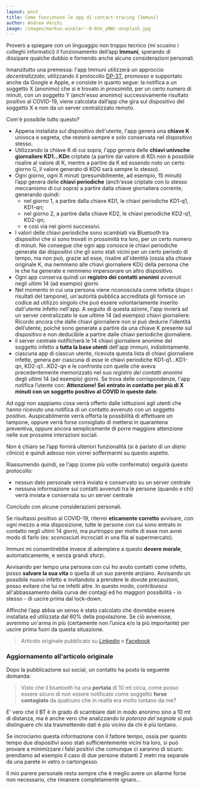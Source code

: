 ```yaml
---
layout: post
title: Come funzionano le app di contact-tracing (Immuni)
author: Andrea Vecchi
image: /images/markus-winkler--D-6Ve_yNWc-unsplash.jpg
---
```


Proverò a spiegare con un linguaggio non troppo tecnico (mi scusino i colleghi
informatici) il funzionamento dell’app **Immuni**, sperando di dissipare qualche
dubbio e fornendo anche alcune considerazioni personali.

Innanzitutto una premessa: l'app Immuni utilizzerà un approccio
*decentralizzato*, utilizzando il protocollo [DP-3T][1], promosso e supportato
anche da Google e Apple, e consiste in quanto segue: la notifica a un soggetto X
(anonimo) che si è trovato *in prossimità*, per un certo numero di minuti, con
un soggetto Y (anch'esso anonimo) successivamente risultato positivo al
COVID-19, viene calcolata dall’app che gira sul dispositivo del soggetto X e non
da un server centralizzato remoto.

Com'è possibile tutto questo?

* Appena installata sul dispositivo dell'utente, l'app genera una **chiave K**
  univoca e segreta, che resterà sempre e solo conservata nel dispositivo stesso.
* Utilizzando la chiave K di cui sopra, l'app genera delle **chiavi univoche
  giornaliere KD1...KDn** criptate (a partire dal valore di KDi non è possibile
  risalire al valore di K, mentre a partire da K ed essendo noto un certo
  giorno G, il valore generato di KDG sarà sempre lo stesso).
* Ogni giorno, ogni X minuti (presumibilmente, ad esempio, 15 minuti) l’app
  genera delle **chiavi periodiche** (anch'esse criptate con lo stesso
  meccanismo di cui sopra) a partire dalla chiave giornaliera corrente,
  generando quindi:
  * nel giorno 1, a partire dalla chiave KD1, le chiavi periodiche KD1-q1, KD1-qn;
  * nel giorno 2, a partire dalla chiave KD2, le chiavi periodiche KD2-q1, KD2-qn;
  * e così via nei giorni successivi.
* I valori delle chiavi periodiche sono scambiati via Bluetooth tra dispositivi
  che si sono trovati in prossimità tra loro, per un certo numero di minuti. Ne
  consegue che ogni app conosce le chiavi periodiche generate dai dispositivi
  che gli sono stati vicini per un certo periodo di tempo, ma non può, grazie ad
  esse, risalire all'identità (ossia alla chiave originale K, ma nemmeno alle
  chiavi giornaliere KDi) della persona che le che ha generate e nemmeno
  impersonare un altro dispositivo.
* Ogni app conserva quindi un **registro dei contatti anonimi** avvenuti negli
  ultimi 14 (ad esempio) giorni.
* Nel momento in cui una persona viene riconosciuta come infetta (dopo i
  risultati del tampone), un'autorità pubblica accreditata gli fornisce un
  codice ad utilizzo singolo che può essere volontariamente inserito dall'utente
  infetto nell'app. A seguito di questa azione, l'app invierà ad un server
  centralizzato le sue ultime 14 (ad esempio) chiavi giornaliere. Ricordo ancora
  che dalle chiavi giornaliere non si può dedurre l'identità dell’utente, poiché
  sono generate a partire da una chiave K presente sul dispositivo e non
  deducibile a partire dalle chiavi periodiche giornaliere.
* il server centrale notificherà le 14 chiavi giornaliere anonime del soggetto
  infetto a **tutta la base utenti** dell'app immuni, indistintamente.
* ciascuna app di ciascun utente, ricevuta questa lista di chiavi giornaliere
  infette, genera per ciascuna di esse le chiavi periodiche KD1-q1...KD1-qn,
  KD2-q1...KD2-qn e le confronta con quelle che aveva precedentemente
  memorizzato nel suo *registro dei contatti anonimi* degli ultimi 14 (ad
  esempio) giorni. Se trova delle corrispondenze, l'app notifica l’utente con:
  **Attenzione! Sei entrato in contatto per più di X minuti con un soggetto
  positivo al COVID in queste date**.

Ad oggi non sappiamo cosa verrà offerto dalle istituzioni agli utenti che hanno
ricevuto una notifica di un contatto avvenuto con un soggetto positivo.
Auspicabilmente verrà offerta la possibilità di effettuare un tampone, oppure
verrà forse consigliato di mettersi in quarantena preventiva, oppure ancora
semplicemente di porre maggiore attenzione nelle sue prossime interazioni
sociali.

Non è chiaro se l’app fornirà ulteriori funzionalità (si è parlato di un *diario
clinico*) e quindi adesso non vorrei soffermarmi su questo aspetto.

Riassumendo quindi, se l'app (come più volte confermato) seguirà questo protocollo:

* nessun dato personale verrà inviato e conservato su un server centrale
* nessuna informazione sui contatti avvenuti tra le persone (quando e chi) verrà inviata e conservata su un server centrale

Concludo con alcune considerazioni personali.

Se risultassi positivo al COVID-19, riterrei **eticamente corretto** avvisare,
con ogni mezzo a mia disposizione, tutte le persone con cui sono entrato in
contatto negli ultimi 14 giorni, ma purtroppo per molte di esse non avrei modo
di farlo (es: sconosciuti incrociati in una fila al supermercato).

Immuni mi consentirebbe invece di adempiere a questo **dovere morale**,
automaticamente, e senza grandi sforzi.

Avvisando per tempo una persona con cui ho avuto contatti come infetto, posso
**salvare la sua vita** o quella di un suo parente anziano. Avvisando un
possibile nuovo infetto e invitandolo a prendere le dovute precauzioni, posso
evitare che lui ne infetti altre. In questo modo, contribuisco all'abbassamento
della curva dei contagi ed ho maggiori possibilità - io stesso - di uscire prima
dal lock-down.

Affinché l’app abbia un senso è stato calcolato che dovrebbe essere installata
ed utilizzata dal 60% della popolazione. Se ciò avvenisse, avremmo un'arma in
più (certamente non l’unica e/o la più importante) per uscire prima fuori da
questa situazione.

> Articolo originale pubblicato su [Linkedin][2] e [Facebook][3]

### Aggiornamento all'articolo originale

Dopo la pubblicazione sui social, un contatto ha posto la seguente domanda:

> Visto che il bluetooth ha una **portata** di 10 mt circa, come posso essere
sicuro di non essere notificato come soggetto **forse contagiato** da qualcuno
che in realtà era molto lontano da me?

E' vero che il BT è in grado di scambiare dati in modo anonimo sino a 10 mt di
distanza, ma è anche vero che analizzando *la potenza del segnale* si può
distinguere chi sta trasmettendo dati è più vicino da chi è più lontano.

Se incrociamo questa informazione con il fattore tempo, ossia per quanto tempo
due dispositivi sono stati sufficientemente vicini tra loro, si può provare a
minimizzare i falsi positivi che comunque ci saranno di sicuro: prendiamo ad
esempio il caso di due persone distanti 2 metri ma separate da una parete in
vetro o cartongesso.

Il mio parere personale resta sempre che è meglio avere un allarme forse non
necessario, che rimanere completamente ignaro...

[1]: https://en.wikipedia.org/wiki/Decentralized_Privacy-Preserving_Proximity_Tracing
[2]: https://www.linkedin.com/pulse/funzionamento-dellapp-di-contact-tracing-immuni-e-personali-vecchi/
[3]: https://www.facebook.com/andrea.vecchi71/posts/10158452698846468
